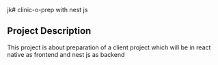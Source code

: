 jk# clinic-o-prep with nest js 
## Project Description 
This project is about preparation of a client project which will be in react native as frontend and nest js as backend
